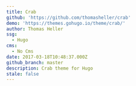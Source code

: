 ```yaml
---
title: Crab
github: 'https://github.com/thomasheller/crab'
demo: 'https://themes.gohugo.io/theme/crab/'
author: Thomas Heller
ssg:
  - Hugo
cms:
  - No Cms
date: 2017-03-18T10:48:37.000Z
github_branch: master
description: Crab theme for Hugo
stale: false
---
```

